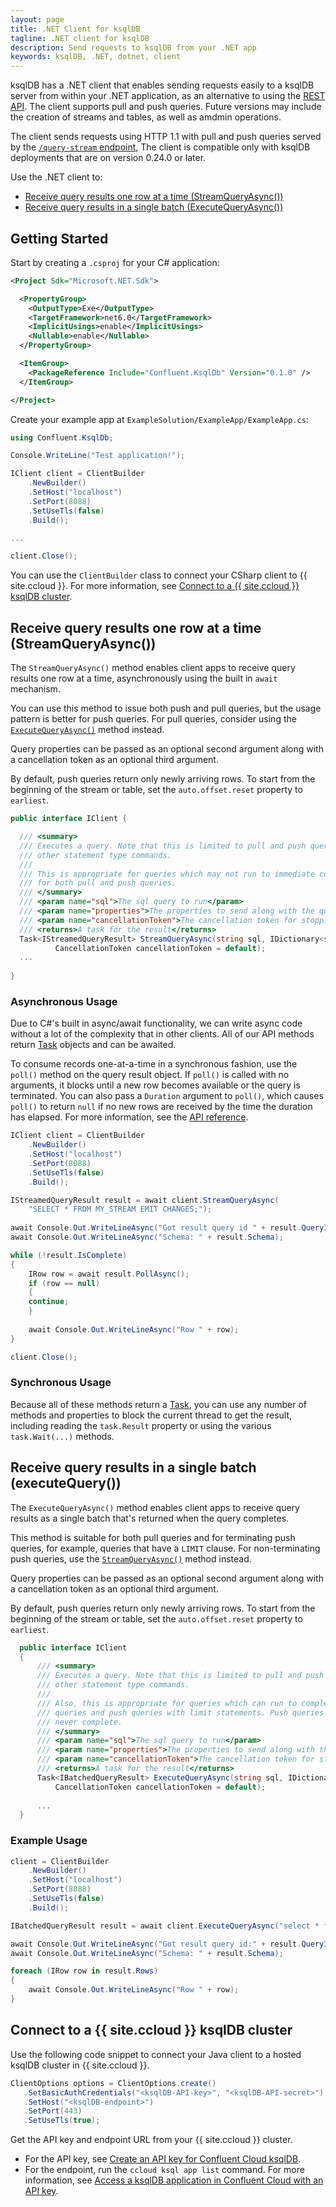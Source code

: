 ```yaml
---
layout: page
title: .NET Client for ksqlDB
tagline: .NET client for ksqlDB
description: Send requests to ksqlDB from your .NET app
keywords: ksqlDB, .NET, dotnet, client
---
```


ksqlDB has a .NET client that enables sending requests easily to a ksqlDB server
from within your .NET application, as an alternative to using the [REST API](../api.md).
The client supports pull and push queries. Future versions may include the
creation of streams and tables, as well as amdmin operations.

The client sends requests using HTTP 1.1 with pull and push queries served by
the [`/query-stream` endpoint](../../developer-guide/ksqldb-rest-api/streaming-endpoint.md#executing-pull-or-push-queries),
The client is compatible only with ksqlDB deployments that are on version 0.24.0 or later.

Use the .NET client to:

- [Receive query results one row at a time (StreamQueryAsync())](#stream-query)
- [Receive query results in a single batch (ExecuteQueryAsync())](#execute-query)

Getting Started
---------------

Start by creating a `.csproj` for your C# application:

```xml
<Project Sdk="Microsoft.NET.Sdk">

  <PropertyGroup>
    <OutputType>Exe</OutputType>
    <TargetFramework>net6.0</TargetFramework>
    <ImplicitUsings>enable</ImplicitUsings>
    <Nullable>enable</Nullable>
  </PropertyGroup>

  <ItemGroup>
    <PackageReference Include="Confluent.KsqlDb" Version="0.1.0" />
  </ItemGroup>

</Project>
```

Create your example app at `ExampleSolution/ExampleApp/ExampleApp.cs`:

```csharp
using Confluent.KsqlDb;

Console.WriteLine("Test application!");

IClient client = ClientBuilder
    .NewBuilder()
    .SetHost("localhost")
    .SetPort(8088)
    .SetUseTls(false)
    .Build();

...

client.Close();

```

You can use the `ClientBuilder` class to connect your CSharp client to
{{ site.ccloud }}. For more information, see
[Connect to a {{ site.ccloud }} ksqlDB cluster](#connect-to-cloud).

Receive query results one row at a time (StreamQueryAsync())<a name="stream-query"></a>
----------------------------------------------------------------------------------

The `StreamQueryAsync()` method enables client apps to receive query results one row at a time,
asynchronously using the built in `await` mechanism.

You can use this method to issue both push and pull queries, but the usage pattern is better for push queries.
For pull queries, consider using the [`ExecuteQueryAsync()`](#execute-query)
method instead.

Query properties can be passed as an optional second argument along with a cancellation token 
as an optional third argument.

By default, push queries return only newly arriving rows. To start from the beginning of the stream or table,
set the `auto.offset.reset` property to `earliest`.

```csharp
public interface IClient {

  /// <summary>
  /// Executes a query. Note that this is limited to pull and push queries and does not cover
  /// other statement type commands.
  /// 
  /// This is appropriate for queries which may not run to immediate completion, so this works well
  /// for both pull and push queries.
  /// </summary>
  /// <param name="sql">The sql query to run</param>
  /// <param name="properties">The properties to send along with the query</param>
  /// <param name="cancellationToken">The cancellation token for stopping the query</param>
  /// <returns>A task for the result</returns>
  Task<IStreamedQueryResult> StreamQueryAsync(string sql, IDictionary<string, object> properties = null,
          CancellationToken cancellationToken = default);
  ...
  
}
```

### Asynchronous Usage ###

Due to C#'s built in async/await functionality, we can write async code without a lot of the
complexity that in other clients.  All of our API methods return [Task](https://docs.microsoft.com/en-us/dotnet/api/system.threading.tasks.task-1) objects and can be awaited.

To consume records one-at-a-time in a synchronous fashion, use the `poll()` method on the query result object.
If `poll()` is called with no arguments, it blocks until a new row becomes available or the query is terminated.
You can also pass a `Duration` argument to `poll()`, which causes `poll()` to return `null` if no new rows are received by the time the duration has elapsed.
For more information, see the [API reference](api/io/confluent/ksql/api/client/StreamedQueryResult.html#poll(java.time.Duration)).

```csharp
IClient client = ClientBuilder
    .NewBuilder()
    .SetHost("localhost")
    .SetPort(8088)
    .SetUseTls(false)
    .Build();

IStreamedQueryResult result = await client.StreamQueryAsync(
    "SELECT * FROM MY_STREAM EMIT CHANGES;");
    
await Console.Out.WriteLineAsync("Got result query id " + result.QueryId);
await Console.Out.WriteLineAsync("Schema: " + result.Schema);

while (!result.IsComplete)
{
    IRow row = await result.PollAsync();
    if (row == null)
    {
    continue;
    }
  
    await Console.Out.WriteLineAsync("Row " + row);
}

client.Close();
```

### Synchronous Usage ###

Because all of these methods return a [Task](https://docs.microsoft.com/en-us/dotnet/api/system.threading.tasks.task-1),
you can use any number of methods and properties to block the current thread to
get the result, including reading the `task.Result` property or using the various
`task.Wait(...)` methods.

Receive query results in a single batch (executeQuery())<a name="execute-query"></a>
------------------------------------------------------------------------------------

The `ExecuteQueryAsync()` method enables client apps to receive query results as a single batch
that's returned when the query completes.

This method is suitable for both pull queries and for terminating push queries,
for example, queries that have a `LIMIT` clause. For non-terminating push queries,
use the [`StreamQueryAsync()`](#stream-query) method instead.

Query properties can be passed as an optional second argument along with a cancellation token
as an optional third argument.

By default, push queries return only newly arriving rows. To start from the beginning of the stream or table,
set the `auto.offset.reset` property to `earliest`.

```csharp
  public interface IClient
  {
      /// <summary>
      /// Executes a query. Note that this is limited to pull and push queries and does not cover
      /// other statement type commands.
      /// 
      /// Also, this is appropriate for queries which can run to completion in a batch, namely pull
      /// queries and push queries with limit statements. Push queries without limit statements will
      /// never complete.
      /// </summary>
      /// <param name="sql">The sql query to run</param>
      /// <param name="properties">The properties to send along with the query</param>
      /// <param name="cancellationToken">The cancellation token for stopping the query</param>
      /// <returns>A task for the result</returns>
      Task<IBatchedQueryResult> ExecuteQueryAsync(string sql, IDictionary<string, object> properties = null, 
          CancellationToken cancellationToken = default);
          
      ...
  }
```

### Example Usage ###

```csharp
client = ClientBuilder
    .NewBuilder()
    .SetHost("localhost")
    .SetPort(8088)
    .SetUseTls(false)
    .Build();

IBatchedQueryResult result = await client.ExecuteQueryAsync("select * from RATINGS_BY_USER;");

await Console.Out.WriteLineAsync("Got result query id:" + result.QueryId);
await Console.Out.WriteLineAsync("Schema: " + result.Schema);

foreach (IRow row in result.Rows)
{
    await Console.Out.WriteLineAsync("Row " + row);
}
```

Connect to a {{ site.ccloud }} ksqlDB cluster <a name="connect-to-cloud"></a>
-----------------------------------------------------------------------------

Use the following code snippet to connect your Java client to a hosted ksqlDB
cluster in {{ site.ccloud }}.

```csharp
ClientOptions options = ClientOptions.create()
   .SetBasicAuthCredentials("<ksqlDB-API-key>", "<ksqlDB-API-secret>")
   .SetHost("<ksqlDB-endpoint>")
   .SetPort(443)
   .SetUseTls(true);
```

Get the API key and endpoint URL from your {{ site.ccloud }} cluster.

- For the API key, see
  [Create an API key for Confluent Cloud ksqlDB](https://docs.confluent.io/cloud/current/cp-component/ksqldb-ccloud-cli.html#create-an-api-key-for-ccloud-ksql-cloud-through-the-ccloud-cli).
- For the endpoint, run the `ccloud ksql app list` command. For more information,
  see [Access a ksqlDB application in Confluent Cloud with an API key](https://docs.confluent.io/cloud/current/cp-component/ksqldb-ccloud-cli.html#access-a-ksql-cloud-application-in-ccloud-with-an-api-key).
